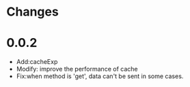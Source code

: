 # Changes

# 0.0.2

- Add:cacheExp
- Modify: improve the performance of cache
- Fix:when method is 'get', data can't be sent in some cases.
